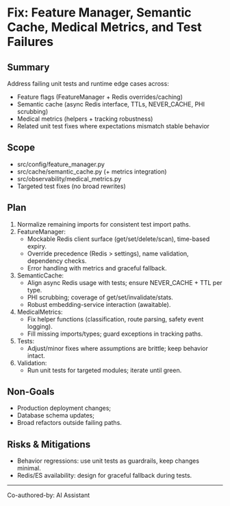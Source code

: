 # Fix: Feature Manager, Semantic Cache, Medical Metrics, and Test Failures

## Summary
Address failing unit tests and runtime edge cases across:
- Feature flags (FeatureManager + Redis overrides/caching)
- Semantic cache (async Redis interface, TTLs, NEVER_CACHE, PHI scrubbing)
- Medical metrics (helpers + tracking robustness)
- Related unit test fixes where expectations mismatch stable behavior

## Scope
- src/config/feature_manager.py
- src/cache/semantic_cache.py (+ metrics integration)
- src/observability/medical_metrics.py
- Targeted test fixes (no broad rewrites)

## Plan
1. Normalize remaining imports for consistent test import paths.
2. FeatureManager:
   - Mockable Redis client surface (get/set/delete/scan), time-based expiry.
   - Override precedence (Redis > settings), name validation, dependency checks.
   - Error handling with metrics and graceful fallback.
3. SemanticCache:
   - Align async Redis usage with tests; ensure NEVER_CACHE + TTL per type.
   - PHI scrubbing; coverage of get/set/invalidate/stats.
   - Robust embedding-service interaction (awaitable).
4. MedicalMetrics:
   - Fix helper functions (classification, route parsing, safety event logging).
   - Fill missing imports/types; guard exceptions in tracking paths.
5. Tests:
   - Adjust/minor fixes where assumptions are brittle; keep behavior intact.
6. Validation:
   - Run unit tests for targeted modules; iterate until green.

## Non-Goals
- Production deployment changes;
- Database schema updates; 
- Broad refactors outside failing paths.

## Risks & Mitigations
- Behavior regressions: use unit tests as guardrails, keep changes minimal.
- Redis/ES availability: design for graceful fallback during tests.

---

Co-authored-by: AI Assistant
